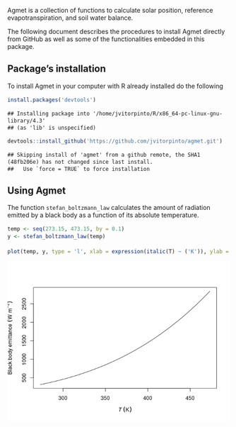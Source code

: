 
Agmet is a collection of functions to calculate solar position,
reference evapotranspiration, and soil water balance.

The following document describes the procedures to install Agmet
directly from GitHub as well as some of the functionalities embedded in
this package.

## Package’s installation

To install Agmet in your computer with R already installed do the
following

``` r
install.packages('devtools')
```

    ## Installing package into '/home/jvitorpinto/R/x86_64-pc-linux-gnu-library/4.3'
    ## (as 'lib' is unspecified)

``` r
devtools::install_github('https://github.com/jvitorpinto/agmet.git')
```

    ## Skipping install of 'agmet' from a github remote, the SHA1 (48fb206e) has not changed since last install.
    ##   Use `force = TRUE` to force installation

## Using Agmet

The function `stefan_boltzmann_law` calculates the amount of radiation
emitted by a black body as a function of its absolute temperature.

``` r
temp <- seq(273.15, 473.15, by = 0.1)
y <- stefan_boltzmann_law(temp)

plot(temp, y, type = 'l', xlab = expression(italic(T) ~ ('K')), ylab = expression('Black body emittance' ~ (W ~ m^-2)))
```

![](README_files/figure-gfm/unnamed-chunk-3-1.png)<!-- -->
